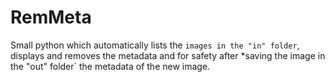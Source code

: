 # RemMeta
Small python which automatically lists the `images in the "in" folder`, 
displays and removes the metadata and for safety after *saving the image in the "out" folder` the metadata of the new image.
